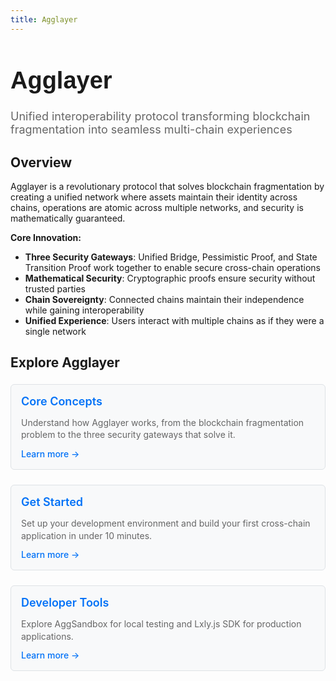 ```yaml
---
title: Agglayer
---
```


<!-- Page Header Component -->
<h1 style="text-align: left; font-size: 38px; font-weight: 700; font-family: 'Inter Tight', sans-serif;">
  Agglayer
</h1>

<div style="text-align: left; margin: 0.5rem 0;">
  <p style="font-size: 18px; color: #666; max-width: 600px; margin: 0;">
    Unified interoperability protocol transforming blockchain fragmentation into seamless multi-chain experiences
  </p>
</div>

## Overview

Agglayer is a revolutionary protocol that solves blockchain fragmentation by creating a unified network where assets maintain their identity across chains, operations are atomic across multiple networks, and security is mathematically guaranteed.

**Core Innovation:**

- **Three Security Gateways**: Unified Bridge, Pessimistic Proof, and State Transition Proof work together to enable secure cross-chain operations
- **Mathematical Security**: Cryptographic proofs ensure security without trusted parties
- **Chain Sovereignty**: Connected chains maintain their independence while gaining interoperability
- **Unified Experience**: Users interact with multiple chains as if they were a single network

## Explore Agglayer

<div style="display: flex; flex-direction: column; gap: 1rem; max-width: 800px; margin: 1rem 0;">

  <!-- Core Concepts Card -->
  <div style="background: #f8f9fa; border: 1px solid #dee2e6; border-radius: 6px; padding: 1rem 1rem; margin: 0.25rem 0;">
    <h3 style="color: #0071F7; margin: 0 0 0.5rem 0; font-size: 18px; font-weight: 600;">
      Core Concepts
    </h3>
    <p style="color: #666; margin-bottom: 0.75rem; line-height: 1.4; font-size: 14px;">
      Understand how Agglayer works, from the blockchain fragmentation problem to the three security gateways that solve it.
    </p>
    <a href="/agglayer/core-concepts/" style="color: #0071F7; text-decoration: none; font-weight: 500; font-size: 14px;">
      Learn more →
    </a>
  </div>

  <!-- Get Started Card -->
  <div style="background: #f8f9fa; border: 1px solid #dee2e6; border-radius: 6px; padding: 1rem 1rem; margin: 0.25rem 0;">
    <h3 style="color: #0071F7; margin: 0 0 0.5rem 0; font-size: 18px; font-weight: 600;">
      Get Started
    </h3>
    <p style="color: #666; margin-bottom: 0.75rem; line-height: 1.4; font-size: 14px;">
      Set up your development environment and build your first cross-chain application in under 10 minutes.
    </p>
    <a href="/agglayer/get-started/" style="color: #0071F7; text-decoration: none; font-weight: 500; font-size: 14px;">
      Learn more →
    </a>
  </div>

  <!-- Developer Tools Card -->
  <div style="background: #f8f9fa; border: 1px solid #dee2e6; border-radius: 6px; padding: 1rem 1rem; margin: 0.25rem 0;">
    <h3 style="color: #0071F7; margin: 0 0 0.5rem 0; font-size: 18px; font-weight: 600;">
      Developer Tools
    </h3>
    <p style="color: #666; margin-bottom: 0.75rem; line-height: 1.4; font-size: 14px;">
      Explore AggSandbox for local testing and Lxly.js SDK for production applications.
    </p>
    <a href="/agglayer/developer-tools/" style="color: #0071F7; text-decoration: none; font-weight: 500; font-size: 14px;">
      Learn more →
    </a>
  </div>

</div>
